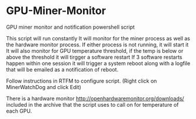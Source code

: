# GPU-Miner-Monitor
GPU miner monitor and notification powershell script

This script will run constantly
It will monitor for the miner process as well as the hardware monitor process. 
If either process is not running, it will start it
It will also monitor for GPU temperature threshold, if the temp is below or above the threshold it will tirgger a software restart
If 3 software restarts happen within one session it will trigger a system reboot along with a logfile that will be emailed as a notification of reboot. 

Follow instructions in RTFM to configure script. (Right click on MinerWatchDog and click Edit)

There is a hardware monitor http://openhardwaremonitor.org/downloads/ included in the archive that the script uses to call on for temperature of each GPU. 
